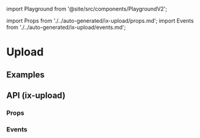 import Playground from '@site/src/components/PlaygroundV2';

import Props from './../auto-generated/ix-upload/props.md';
import Events from './../auto-generated/ix-upload/events.md';

# Upload

## Examples

<Playground
name="upload" height="8rem"
examplesByName>
</Playground>

## API (ix-upload)

### Props

<Props />

### Events

<Events />
